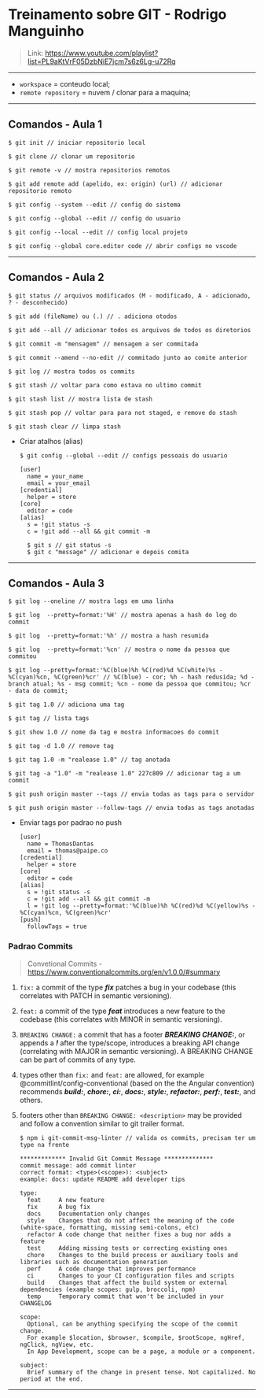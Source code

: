 # Treinamento sobre GIT - Rodrigo Manguinho

> Link: https://www.youtube.com/playlist?list=PL9aKtVrF05DzbNiE7jcm7s6z6Lg-u72Rq

---

- `workspace` = conteudo local;
- `remote repository` = nuvem / clonar para a maquina;

---

## Comandos - Aula 1

    $ git init // iniciar repositorio local

    $ git clone // clonar um repositorio

    $ git remote -v // mostra repositorios remotos

    $ git add remote add (apelido, ex: origin) (url) // adicionar repositorio remoto

    $ git config --system --edit // config do sistema

    $ git config --global --edit // config do usuario

    $ git config --local --edit // config local projeto

    $ git config --global core.editor code // abrir configs no vscode

---

## Comandos - Aula 2

    $ git status // arquivos modificados (M - modificado, A - adicionado, ? - desconhecido)

    $ git add (fileName) ou (.) // . adiciona otodos

    $ git add --all // adicionar todos os arquivos de todos os diretorios

    $ git commit -m "mensagem" // mensagem a ser commitada

    $ git commit --amend --no-edit // commitado junto ao comite anterior

    $ git log // mostra todos os commits

    $ git stash // voltar para como estava no ultimo commit

    $ git stash list // mostra lista de stash

    $ git stash pop // voltar para para not staged, e remove do stash

    $ git stash clear // limpa stash

- Criar atalhos (alias)

      $ git config --global --edit // configs pessoais do usuario

      [user]
        name = your_name
        email = your_email
      [credential]
        helper = store
      [core]
        editor = code
      [alias]
        s = !git status -s
        c = !git add --all && git commit -m

        $ git s // git status -s
        $ git c "message" // adicionar e depois comita

---

## Comandos - Aula 3

    $ git log --oneline // mostra logs em uma linha

    $ git log  --pretty=format:'%H' // mostra apenas a hash do log do commit

    $ git log  --pretty=format:'%h' // mostra a hash resumida

    $ git log  --pretty=format:'%cn' // mostra o nome da pessoa que commitou

    $ git log --pretty=format:'%C(blue)%h %C(red)%d %C(white)%s - %C(cyan)%cn, %C(green)%cr' // %C(blue) - cor; %h - hash redusida; %d - branch atual; %s - msg commit; %cn - nome da pessoa que commitou; %cr - data do commit;

    $ git tag 1.0 // adiciona uma tag

    $ git tag // lista tags

    $ git show 1.0 // nome da tag e mostra informacoes do commit

    $ git tag -d 1.0 // remove tag

    $ git tag 1.0 -m "realease 1.0" // tag anotada

    $ git tag -a "1.0" -m "realease 1.0" 227c809 // adicionar tag a um commit

    $ git push origin master --tags // envia todas as tags para o servidor

    $ git push origin master --follow-tags // envia todas as tags anotadas

- Enviar tags por padrao no push

      [user]
        name = ThomasDantas
        email = thomas@paipe.co
      [credential]
        helper = store
      [core]
        editor = code
      [alias]
        s = !git status -s
        c = !git add --all && git commit -m
        l = !git log --pretty=format:'%C(blue)%h %C(red)%d %C(yellow)%s - %C(cyan)%cn, %C(green)%cr'
      [push]
        followTags = true

### Padrao Commits

> Convetional Commits - https://www.conventionalcommits.org/en/v1.0.0/#summary

1.  `fix:` a commit of the type **_fix_** patches a bug in your codebase (this correlates with PATCH in semantic versioning).

2.  `feat:` a commit of the type **_feat_** introduces a new feature to the codebase (this correlates with MINOR in semantic versioning).

3.  `BREAKING CHANGE:` a commit that has a footer **_BREAKING CHANGE:_**, or appends a **_!_** after the type/scope, introduces a breaking API change (correlating with MAJOR in semantic versioning). A BREAKING CHANGE can be part of commits of any type.

4.  types other than `fix:` and `feat:` are allowed, for example @commitlint/config-conventional (based on the the Angular convention) recommends **_build:_**, **_chore:_**, **_ci:_**, **_docs:_**, **_style:_**, **_refactor:_**, **_perf:_**, **_test:_**, and others.

5.  footers other than `BREAKING CHANGE: <description>` may be provided and follow a convention similar to git trailer format.

        $ npm i git-commit-msg-linter // valida os commits, precisam ter um type na frente

        ************* Invalid Git Commit Message **************
        commit message: add commit linter
        correct format: <type>(<scope>): <subject>
        example: docs: update README add developer tips

        type:
          feat     A new feature
          fix      A bug fix
          docs     Documentation only changes
          style    Changes that do not affect the meaning of the code (white-space, formatting, missing semi-colons, etc)
          refactor A code change that neither fixes a bug nor adds a feature
          test     Adding missing tests or correcting existing ones
          chore    Changes to the build process or auxiliary tools and libraries such as documentation generation
          perf     A code change that improves performance
          ci       Changes to your CI configuration files and scripts
          build    Changes that affect the build system or external dependencies (example scopes: gulp, broccoli, npm)
          temp     Temporary commit that won't be included in your CHANGELOG

        scope:
          Optional, can be anything specifying the scope of the commit change.
          For example $location, $browser, $compile, $rootScope, ngHref, ngClick, ngView, etc.
          In App Development, scope can be a page, a module or a component.

        subject:
          Brief summary of the change in present tense. Not capitalized. No period at the end.

---
